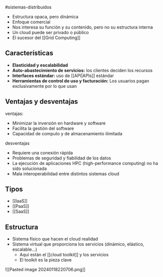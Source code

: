 #sistemas-distribuidos 

- Estructura opaca, pero dinámica
- Enfoque comercial
- Nos interesa su función y su contenido, pero no su estructura interna
- Un cloud puede ser privado o público
- El sucesor del [[Grid Computing]]
## Características

- **Elasticidad y escalabilidad**
- **Auto-abastecimiento de servicios:** los clientes deciden los recursos
- **Interfaces estándar:** uso de [[API|APIs]] estándar
- **Herramientas de control de uso y facturación:** Los usuarios pagan exclusivamente por lo que usan
## Ventajas y desventajas

ventajas:
- Minimizar la inversión en hardware y software
- Facilita la gestión del software
- Capacidad de computo y de almacenamiento ilimitada

desventajas
- Requiere una conexión rápida
- Problemas de seguridad y fiabilidad de los datos
- La ejecución de aplicaciones HPC (high-performance computing) no ha sido solucionada 
- Mala interoperabilidad entre distintos sistemas cloud

## Tipos

- [[IaaS]]
- [[PaaS]]
- [[SaaS]]

## Estructura

- Sistema físico que hacen el cloud realidad
- Sistema virtual que proporciona los servicios (dinámico, elástico, escalable...)
	- Aquí están el [[cloud toolkit]] y los servicios
	- El toolkit es la pieza clave

![[Pasted image 20240118220706.png]]